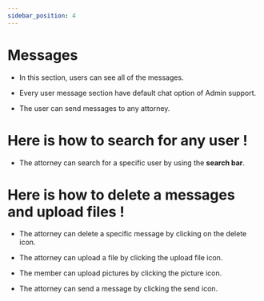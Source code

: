 ```yaml
---
sidebar_position: 4
---
```



# Messages

- In this section, users can see all of the messages.

- Every user message section have default chat option of Admin support.

- The user can send messages to any attorney.

<!-- ![msg](./img/6.png) -->


# Here is how to search for any user !

- The attorney can search for a specific user  by using the **search bar**.

<!-- ![msg](./img/7.png) -->


# Here is how to delete a messages and upload files !

- The attorney can delete a specific message by clicking on the delete icon.

<!-- ![msg](./img/8.png) -->

- The attorney can upload a file by clicking the upload file icon.

<!-- ![msg](./img/10.png) -->

- The member can upload pictures by clicking the picture icon.

<!-- ![msg](./img/9.png) -->

- The attorney can send a message by clicking the send icon.

<!-- ![msg](./img/11.png) -->